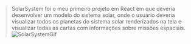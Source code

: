 > SolarSystem foi o meu primeiro projeto em React em que deveria desenvolver um modelo do sistema solar, onde o usuário deveria visualizar todos os planetas do sistema solar renderizados na tela e visualizar todas as cartas com informações sobre missões espaciais.
![SolarSystemGif](https://user-images.githubusercontent.com/108767928/208730108-ab20ab06-bc2c-4b9c-ab29-d74031692fd2.gif)
